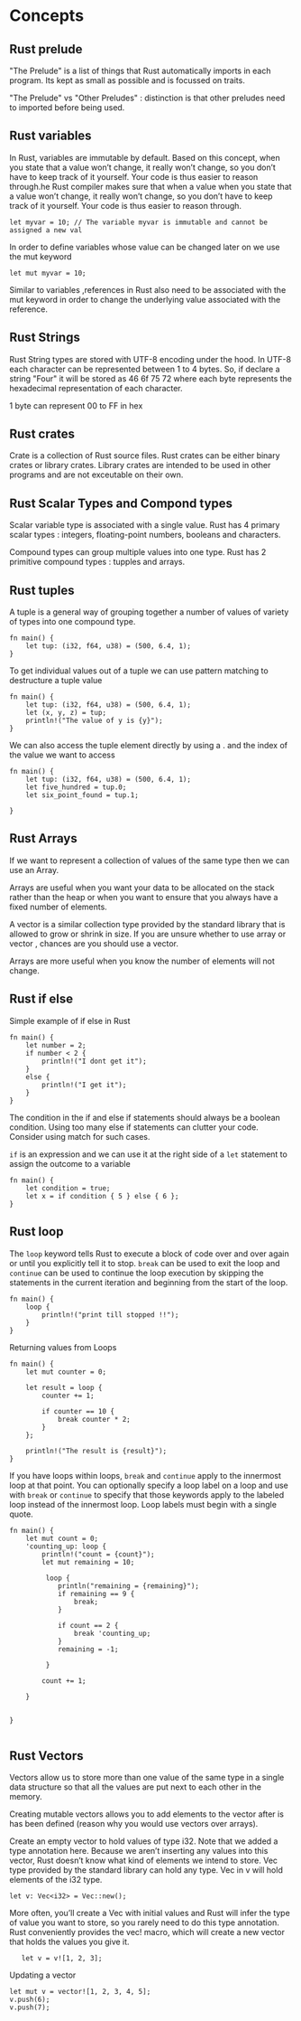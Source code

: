 # Concepts

## Rust prelude
"The Prelude" is a list of things that Rust automatically imports in each program. Its kept as small as possible and is focussed on traits.

"The Prelude" vs "Other Preludes" : distinction is that other preludes need to imported before being used. 

## Rust variables
In Rust, variables are immutable by default. 
Based on this concept, when you state that a value won’t change, it really won’t change, so you don’t have to keep track of it yourself. Your code is thus easier to reason through.he Rust compiler makes sure that when a value when you state that a value won’t change, it really won’t change, so you don’t have to keep track of it yourself. Your code is thus easier to reason through.

```
let myvar = 10; // The variable myvar is immutable and cannot be assigned a new val
```

In order to define variables whose value can be changed later on we use the mut keyword

`let mut myvar = 10;`

Similar to variables ,references in Rust also need to be associated with the mut keyword in order to change the underlying value associated with the reference.

## Rust Strings
Rust String types are stored with UTF-8 encoding under the hood. In UTF-8 each character can be represented between 1 to 4 bytes. 
So, if declare a string "Four" it will be stored as 46 6f 75 72 where each byte represents the hexadecimal representation of each character.

1 byte can represent 00 to FF in hex

## Rust crates
Crate is a collection of Rust source files.
Rust crates can be either binary crates or library crates. Library crates are intended to be used in other programs and are not exceutable on their own. 

## Rust Scalar Types and Compond types
Scalar variable type is associated with a single value. Rust has 4 primary scalar types : integers, floating-point numbers, booleans and characters.

Compound types can group multiple values into one type. Rust has 2 primitive compound types : tupples and arrays.

## Rust tuples
A tuple is a general way of grouping together a number of values of variety of types into one compound type. 
```
fn main() {
    let tup: (i32, f64, u38) = (500, 6.4, 1);   
}
```
To get individual values out of a tuple we can use pattern matching to destructure a tuple value
```
fn main() {
    let tup: (i32, f64, u38) = (500, 6.4, 1);   
    let (x, y, z) = tup;
    println!("The value of y is {y}");
}
```
We can also access the tuple element directly by using a . and the index of the value we want to access
```
fn main() {
    let tup: (i32, f64, u38) = (500, 6.4, 1);   
    let five_hundred = tup.0;
    let six_point_found = tup.1;    
    
}
```

## Rust Arrays
If we want to represent a collection of values of the same type then we can use an Array. 

Arrays are useful when you want your data to be allocated on the stack rather than the heap or when you want to ensure that you always have a fixed number of elements. 

A vector is a similar collection type provided by the standard library that is allowed to grow or shrink in size. If you are unsure whether to use array or vector , chances are you should use a vector. 

Arrays are more useful when you know the number of elements will not change.

## Rust if else
Simple example of if else in Rust
```
fn main() {
    let number = 2;
    if number < 2 {
        println!("I dont get it");
    }
    else {
        println!("I get it");
    }
}

```
The condition in the if and else if statements should always be a boolean condition. 
Using too many else if statements can clutter your code. Consider using match for such cases.

`if` is an expression and we can use it at the right side of a `let` statement to assign the outcome to a variable

```
fn main() {
    let condition = true;
    let x = if condition { 5 } else { 6 };
}

```

## Rust loop
The `loop` keyword tells Rust to execute a block of code over and over again or until you explicitly tell it to stop. `break` can be used to exit the loop and `continue` can be used to continue the loop execution by skipping the statements in the current iteration and beginning from the start of the loop. 

```
fn main() {
    loop {
        println!("print till stopped !!");
    }
}

```

Returning values from Loops
```
fn main() {
    let mut counter = 0;

    let result = loop {
        counter += 1;

        if counter == 10 {
            break counter * 2;
        }
    };

    println!("The result is {result}");
}

```
If you have loops within loops, `break` and `continue` apply to the innermost loop at that point. You can optionally specify a loop label on a loop and use with `break` or `continue` to specify that those keywords apply to the labeled loop instead of the innermost loop. Loop labels must begin with a single quote. 

```
fn main() {
    let mut count = 0;
    'counting_up: loop {
        println!("count = {count}");
        let mut remaining = 10;
        
         loop {
            println("remaining = {remaining}");
            if remaining == 9 {
                break;
            }
            
            if count == 2 {
                break 'counting_up;
            }
            remaining = -1;        
         
         }
    
        count += 1;
    
    }


}


```

## Rust Vectors

Vectors allow us to store more than one value of the same type in a single data structure so that all the values are put next to each other in the memory.

Creating mutable vectors allows you to add elements to the vector after is has been defined (reason why you would use vectors over arrays).

Create an empty vector to hold values of type i32. 
Note that we added a type annotation here. Because we aren’t inserting any values into this vector, Rust doesn’t know what kind of elements we intend to store.
Vec<T> type provided by the standard library can hold any type.
Vec<T> in v will hold elements of the i32 type.

```
let v: Vec<i32> = Vec::new();
```

More often, you’ll create a Vec<T> with initial values and Rust will infer the type of value you want to store, so you rarely need to do this type annotation. Rust conveniently provides the vec! macro, which will create a new vector that holds the values you give it.    

```
   let v = v![1, 2, 3];
```
Updating a vector
```
let mut v = vector![1, 2, 3, 4, 5];
v.push(6);
v.push(7);    
    
```    
